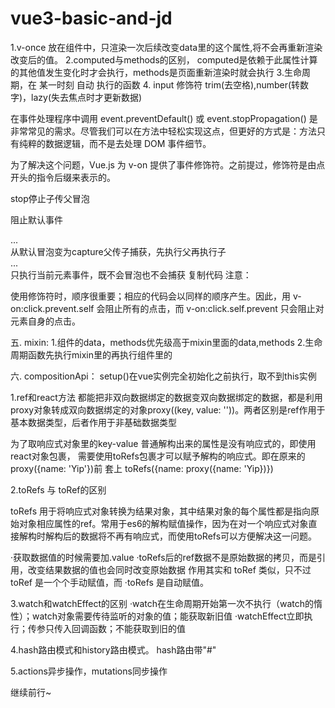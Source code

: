 # vue3-basic-and-jd

1.v-once 放在组件中，只渲染一次后续改变data里的这个属性,将不会再重新渲染改变后的值。
2.computed与methods的区别， computed是依赖于此属性计算的其他值发生变化时才会执行，methods是页面重新渲染时就会执行
3.生命周期，在 某一时刻 自动 执行的函数
4. input 修饰符 trim(去空格),number(转数字)，lazy(失去焦点时才更新数据)

在事件处理程序中调用 event.preventDefault() 或 event.stopPropagation() 是非常常见的需求。尽管我们可以在方法中轻松实现这点，但更好的方式是：方法只有纯粹的数据逻辑，而不是去处理 DOM 事件细节。

为了解决这个问题，Vue.js 为 v-on 提供了事件修饰符。之前提过，修饰符是由点开头的指令后缀来表示的。

<!-- 阻止单击事件继续传播 -->
<a v-on:click.stop="doThis"></a>
stop停止子传父冒泡

<!-- 提交事件不再重载页面 -->
<form v-on:submit.prevent="onSubmit"></form>
阻止默认事件

<!-- 修饰符可以串联 -->
<a v-on:click.stop.prevent="doThat"></a>

<!-- 只有修饰符 -->
<form v-on:submit.prevent></form>

<!-- 添加事件监听器时使用事件捕获模式 -->
<!-- 即元素自身触发的事件先在此处处理，然后才交由内部元素进行处理 -->
<div v-on:click.capture="doThis">...</div>
从默认冒泡变为capture父传子捕获，先执行父再执行子
<!-- 只当在 event.target 是当前元素自身时触发处理函数 -->
<!-- 即事件不是从内部元素触发的 -->
<div v-on:click.self="doThat">...</div>
只执行当前元素事件，既不会冒泡也不会捕获
复制代码
注意：

使用修饰符时，顺序很重要；相应的代码会以同样的顺序产生。因此，用 v-on:click.prevent.self 会阻止所有的点击，而 v-on:click.self.prevent 只会阻止对元素自身的点击。

<!-- 点击事件将只会触发一次 -->
<a v-on:click.once="doThis"></a>



五. mixin:  1.组件的data，methods优先级高于mixin里面的data,methods
2.生命周期函数先执行mixin里的再执行组件里的

六. compositionApi：
setup()在vue实例完全初始化之前执行，取不到this实例

1.ref和react方法 都能把非双向数据绑定的数据变双向数据绑定的数据，都是利用proxy对象转成双向数据绑定的对象proxy((key, value: ''))。两者区别是ref作用于基本数据类型，后者作用于非基础数据类型

为了取响应式对象里的key-value 普通解构出来的属性是没有响应式的，即使用react对象包裹， 需要使用toRefs包裹才可以赋予解构的响应式。即在原来的proxy({name: 'Yip'})前 套上 toRefs({name: proxy({name: 'Yip})})

2.toRefs 与 toRef的区别

toRefs 用于将响应式对象转换为结果对象，其中结果对象的每个属性都是指向原始对象相应属性的ref。常用于es6的解构赋值操作，因为在对一个响应式对象直接解构时解构后的数据将不再有响应式，而使用toRefs可以方便解决这一问题。

 ·获取数据值的时候需要加.value
 ·toRefs后的ref数据不是原始数据的拷贝，而是引用，改变结果数据的值也会同时改变原始数据
作用其实和 toRef 类似，只不过 toRef 是一个个手动赋值，而    ·toRefs 是自动赋值。

3.watch和watchEffect的区别
·watch在生命周期开始第一次不执行（watch的惰性）；watch对象需要传待监听的对象的值；能获取新旧值
·watchEffect立即执行；传参只传入回调函数；不能获取到旧的值

4.hash路由模式和history路由模式。 hash路由带"#"

5.actions异步操作，mutations同步操作

继续前行~